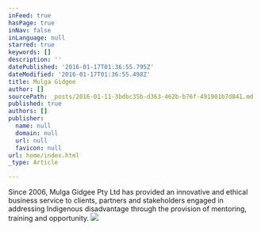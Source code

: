 ```yaml
---
inFeed: true
hasPage: true
inNav: false
inLanguage: null
starred: true
keywords: []
description: ''
datePublished: '2016-01-17T01:36:55.795Z'
dateModified: '2016-01-17T01:36:55.498Z'
title: Mulga Gidgee
author: []
sourcePath: _posts/2016-01-11-3bdbc35b-d363-462b-b76f-491901b7d841.md
published: true
authors: []
publisher:
  name: null
  domain: null
  url: null
  favicon: null
url: home/index.html
_type: Article

---
```

Since 2006, Mulga Gidgee Pty 
Ltd has provided an innovative and ethical business service to clients, 
partners and stakeholders engaged in addressing Indigenous disadvantage 
through the provision of mentoring, training and opportunity.
![](https://the-grid-user-content.s3-us-west-2.amazonaws.com/9dcdcb42-a958-41f0-b424-18ec4ac37c74.jpg)